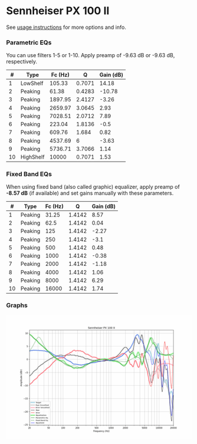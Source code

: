 # Sennheiser PX 100 II
See [usage instructions](https://github.com/jaakkopasanen/AutoEq#usage) for more options and info.

### Parametric EQs
You can use filters 1-5 or 1-10. Apply preamp of -9.63 dB or -9.63 dB, respectively.

|   # | Type      |   Fc (Hz) |      Q |   Gain (dB) |
|-----|-----------|-----------|--------|-------------|
|   1 | LowShelf  |    105.33 | 0.7071 |       14.18 |
|   2 | Peaking   |     61.38 | 0.4283 |      -10.78 |
|   3 | Peaking   |   1897.95 | 2.4127 |       -3.26 |
|   4 | Peaking   |   2659.97 | 3.0645 |        2.93 |
|   5 | Peaking   |   7028.51 | 2.0712 |        7.89 |
|   6 | Peaking   |    223.04 | 1.8136 |       -0.5  |
|   7 | Peaking   |    609.76 | 1.684  |        0.82 |
|   8 | Peaking   |   4537.69 | 6      |       -3.63 |
|   9 | Peaking   |   5736.71 | 3.7066 |        1.14 |
|  10 | HighShelf |  10000    | 0.7071 |        1.53 |

### Fixed Band EQs
When using fixed band (also called graphic) equalizer, apply preamp of **-8.57 dB** (if available) and set gains manually with these parameters.

|   # | Type    |   Fc (Hz) |      Q |   Gain (dB) |
|-----|---------|-----------|--------|-------------|
|   1 | Peaking |     31.25 | 1.4142 |        8.57 |
|   2 | Peaking |     62.5  | 1.4142 |        0.04 |
|   3 | Peaking |    125    | 1.4142 |       -2.27 |
|   4 | Peaking |    250    | 1.4142 |       -3.1  |
|   5 | Peaking |    500    | 1.4142 |        0.48 |
|   6 | Peaking |   1000    | 1.4142 |       -0.38 |
|   7 | Peaking |   2000    | 1.4142 |       -1.18 |
|   8 | Peaking |   4000    | 1.4142 |        1.06 |
|   9 | Peaking |   8000    | 1.4142 |        6.29 |
|  10 | Peaking |  16000    | 1.4142 |        1.74 |

### Graphs
![](./Sennheiser%20PX%20100%20II.png)
